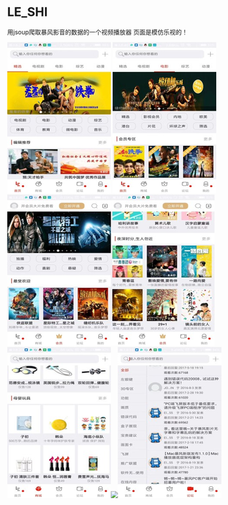 # LE_SHI
用jsoup爬取暴风影音的数据的一个视频播放器 页面是模仿乐视的！



![](https://github.com/liuwen370494581/LE_SHI/blob/%E9%80%82%E9%85%8D%E5%AE%89%E5%8D%938.0/image/1.jpg) ![](https://github.com/liuwen370494581/LE_SHI/blob/%E9%80%82%E9%85%8D%E5%AE%89%E5%8D%938.0/image/2.jpg) ![](https://github.com/liuwen370494581/LE_SHI/blob/%E9%80%82%E9%85%8D%E5%AE%89%E5%8D%938.0/image/3.jpg)![](https://github.com/liuwen370494581/LE_SHI/blob/%E9%80%82%E9%85%8D%E5%AE%89%E5%8D%938.0/image/4.jpg)![](https://github.com/liuwen370494581/LE_SHI/blob/%E9%80%82%E9%85%8D%E5%AE%89%E5%8D%938.0/image/5.jpg)![](https://github.com/liuwen370494581/LE_SHI/blob/%E9%80%82%E9%85%8D%E5%AE%89%E5%8D%938.0/image/6.jpg)![](https://github.com/liuwen370494581/LE_SHI/blob/%E9%80%82%E9%85%8D%E5%AE%89%E5%8D%938.0/image/7.jpg) 
